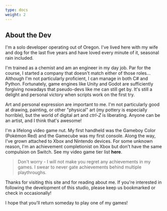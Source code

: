 ```yaml
---
type: docs
weight: 2
---
```

## About the Dev
I'm a solo developer operating out of Oregon. I've lived here with my wife and dog for the last five years and have loved every minute of it, seasonal rain included.

I'm trained as a chemist and am an engineer in my day job. Par for the course, I started a company that doesn't match either of those roles... Although I'm not particularly proficient, I can manage in both C# and Python. Fortunately, game engines like Unity and Godot are sufficiently forgiving nowadays that pseudo-devs like me can still get by. It's still a delight and personal victory when scripts work on the first try.

Art and personal expression are important to me. I'm not particularly good at drawing, painting, or other "physical" art (my pottery is especially horrible), but the world of digital art and *ctrl-Z* is liberating. Anyone can be an artist, and I think that's awesome!

I'm a lifelong video game nut. My first handheld was the Gameboy Color (Pokémon Red) and the Gamecube was my first console. Along the way, I've grown attached to Xbox and Nintendo devices. For some unknown reason, I'm an achievement completionist on Xbox but don't have the same compulsion on Switch. See my video game tier list **here**.

>Don't worry - I will not make you regret any achievements in my games. I swear to never gate achievements behind multiple playthroughs.

Thanks for visiting this site and for reading about me. If you're interested in following the development of this studio, please keep us bookmarked or check in occasionally! 

I hope that you'll return someday to play one of my games!